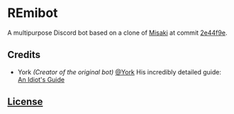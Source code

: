 # REmibot

A multipurpose Discord bot based on a clone of [Misaki](https://github.com/NotAWeebDev/Misaki) at commit [2e44f9e](https://github.com/NotAWeebDev/Misaki/commit/2e44f9efb467028dcbae5a2c9f836d2e99860b85).


## Credits

- York *(Creator of the original bot)* [@York](https://github.com/YorkAARGH)
His incredibly detailed guide: [An Idiot's Guide](https://anidiots.guide/getting-started/the-long-version.html)

## [License](LICENSE)
